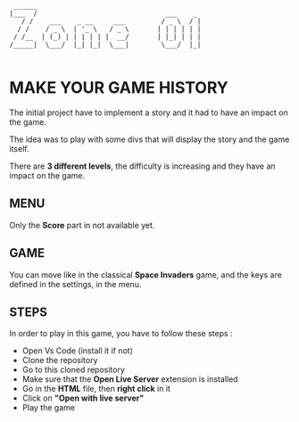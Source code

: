 ```
 ______
|___  /                                ___    _
   / /    ___    _ __     ___         / _ \  / |
  / /    / _ \  | '_ \   / _ \       | | | | | |
 / /__  | (_) | | | | | |  __/       | |_| | | |
/_____|  \___/  |_| |_|  \___|        \___/  |_|


```

# MAKE YOUR GAME HISTORY

The initial project have to implement a story and it had to have an impact on the game. 

The idea was to play with some divs that will display the story and the game itself. 

There are **3 different levels**, the difficulty is increasing and they have an impact on the game.

## MENU 

Only the **Score** part in not available yet.

## GAME 

You can move like in the classical **Space Invaders** game, and the keys are defined in the settings, in the menu.

## STEPS 

In order to play in this game, you have to follow these steps :

- Open Vs Code (install it if not)
- Clone the repository
- Go to this cloned repository
- Make sure that the **Open Live Server** extension is installed
- Go in the **HTML** file, then **right click** in it 
- Click on **"Open with live server"**
- Play the game